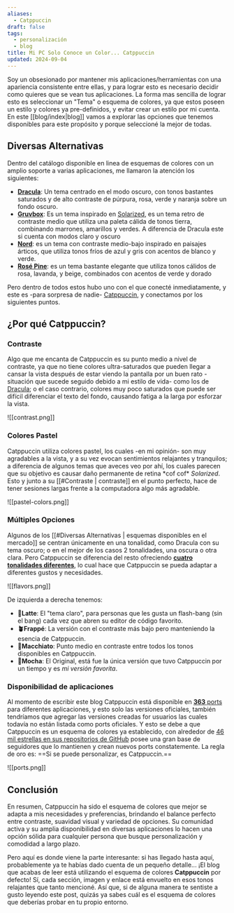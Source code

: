 ```yaml
---
aliases:
  - Catppuccin
draft: false
tags:
  - personalización
  - blog
title: Mi PC Solo Conoce un Color... Catppuccin
updated: 2024-09-04
---
```


Soy un obsesionado por mantener mis aplicaciones/herramientas con una apariencia consistente entre ellas, y para lograr esto es necesario decidir como quieres que se vean tus aplicaciones. 
La forma mas sencilla de lograr  esto es seleccionar un "Tema" o esquema de colores, ya que estos poseen un estilo y colores ya pre-definidos,  y evitar crear un estilo por mi cuenta.
En este [[blog/index|blog]] vamos a explorar las opciones que tenemos disponibles para este propósito y porque seleccioné la mejor de todas.

## Diversas Alternativas
Dentro del catálogo disponible en linea de esquemas de colores con un amplio soporte a varias aplicaciones, me llamaron la atención los siguientes: 

- [**Dracula**](https://draculatheme.com/): Un tema centrado en el modo oscuro, con tonos bastantes saturados y  de alto contraste de púrpura, rosa, verde y naranja sobre un fondo oscuro.
- [**Gruvbox**](https://github.com/morhetz/gruvbox): Es un tema inspirado en [Solarized](https://ethanschoonover.com/solarized/),  es un tema retro de contraste medio que utiliza una paleta cálida de tonos tierra, combinando marrones, amarillos y verdes. A diferencia de Dracula este si cuenta con modos claro y oscuro
- [**Nord**](https://www.nordtheme.com/):  es un tema con contraste medio-bajo inspirado en paisajes árticos, que utiliza tonos fríos de azul y gris con acentos de blanco y verde.
- [**Rosé Pine**](https://rosepinetheme.com/): es un tema bastante elegante que utiliza tonos cálidos de rosa, lavanda, y beige, combinados con acentos de verde y dorado

Pero dentro de todos estos hubo uno con el que conecté inmediatamente, y este es -para sorpresa de nadie- [Catppuccin](https://catppuccin.com/), y conectamos por los siguientes puntos.

## ¿Por qué Catppuccin?

### Contraste
Algo que me encanta de Catppuccin es su punto medio a nivel de contraste, ya que no tiene colores ultra-saturados que pueden llegar a cansar la vista después de estar viendo la pantalla por un buen rato -situación que sucede seguido debido a mi estilo de vida- como los de [Dracula](https://draculatheme.com/); o el caso contrario, colores muy poco saturados que puede ser difícil diferenciar el texto del fondo, causando fatiga  a la larga por esforzar la vista.

![[contrast.png]]

### Colores Pastel
Catppuccin utiliza colores pastel,  los cuales -en mi opinión- son muy agradables a la vista, y a su vez evocan sentimientos relajantes y tranquilos; a diferencia de algunos temas que aveces veo por ahí, los cuales parecen que su objetivo es causar daño permanente de retina \*cof cof\* *Solarized*.
Esto y junto a su [[#Contraste | contraste]] en el punto perfecto, hace de tener sesiones largas frente a la computadora algo más agradable.

![[pastel-colors.png]]

### Múltiples Opciones
Algunos de los [[#Diversas Alternativas | esquemas disponibles en el mercado]] se centran únicamente en una tonalidad, como Dracula con su tema oscuro; o en el mejor de los casos 2 tonalidades, una oscura o otra clara.
Pero Catppuccin se diferencia del resto ofreciendo [**cuatro tonalidades diferentes**](https://catppuccin.com/palette), lo cual hace que Catppuccin se pueda adaptar a diferentes gustos y necesidades.

![[flavors.png]]

De izquierda a derecha tenemos:
- **🌻Latte**:  El "tema claro", para personas que les gusta un flash-bang (sin el bang) cada vez que abren su editor de código favorito.
- **🪴Frappé**: La versión con el contraste más bajo pero manteniendo la esencia de Catppuccin.
- **🌺Macchiato**: Punto medio en contraste entre todos los tonos disponibles en Catppuccin.
- **🌿Mocha**: El Original, está fue la única versión que tuvo Catppuccin por un tiempo y es *mi versión favorita*.

### Disponibilidad de aplicaciones
Al momento de escribir este blog Catppuccin está disponible en [**363** ports](https://catppuccin.com/ports) para diferentes aplicaciones, y esto solo las versiones oficiales, también tendríamos que agregar las versiones creadas for usuarios las cuales todavía no están listada como ports oficiales.
Y esto se debe a que Catppuccin es un esquema de colores ya establecido, con alrededor de [46 mil estrellas en sus repositorios de GitHub](https://github.com/catppuccin) posee una gran base de seguidores que lo mantienen y crean nuevos ports constatemente.
La regla de oro es: ==Si se puede personalizar, es Catppuccin.==

![[ports.png]]


## Conclusión

En resumen, Catppuccin ha sido el esquema de colores que mejor se adapta a mis necesidades y preferencias, brindando el balance perfecto entre contraste, suavidad visual y variedad de opciones. Su comunidad activa y su amplia disponibilidad en diversas aplicaciones lo hacen una opción sólida para cualquier persona que busque personalización y comodidad a largo plazo.

Pero aquí es donde viene la parte interesante: si has llegado hasta aquí, probablemente ya te habías dado cuenta de un pequeño detalle... ¡El blog que acabas de leer está utilizando el esquema de colores **Catppuccin** por defecto! Sí, cada sección, imagen y enlace está envuelto en esos tonos relajantes que tanto mencioné. Así que, si de alguna manera te sentiste a gusto leyendo este post, quizás ya sabes cuál es el esquema de colores que deberías probar en tu propio entorno. 